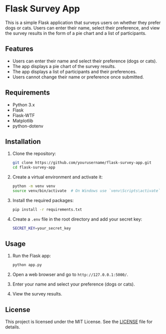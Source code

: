 # Flask Survey App

This is a simple Flask application that surveys users on whether they prefer dogs or cats. Users can enter their name, select their preference, and view the survey results in the form of a pie chart and a list of participants.

## Features

- Users can enter their name and select their preference (dogs or cats).
- The app displays a pie chart of the survey results.
- The app displays a list of participants and their preferences.
- Users cannot change their name or preference once submitted.

## Requirements

- Python 3.x
- Flask
- Flask-WTF
- Matplotlib
- python-dotenv

## Installation

1. Clone the repository:
    ```sh
    git clone https://github.com/yourusername/flask-survey-app.git
    cd flask-survey-app
    ```

2. Create a virtual environment and activate it:
    ```sh
    python -m venv venv
    source venv/bin/activate  # On Windows use `venv\Scripts\activate`
    ```

3. Install the required packages:
    ```sh
    pip install -r requirements.txt
    ```

4. Create a `.env` file in the root directory and add your secret key:
    ```sh
    SECRET_KEY=your_secret_key
    ```

## Usage

1. Run the Flask app:
    ```sh
    python app.py
    ```

2. Open a web browser and go to `http://127.0.0.1:5000/`.

3. Enter your name and select your preference (dogs or cats).

4. View the survey results.

## License

This project is licensed under the MIT License. See the [LICENSE](LICENSE) file for details.